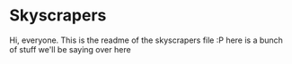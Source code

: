 # Skyscrapers
Hi, everyone. This is the readme of the skyscrapers file :P
here is a bunch of stuff we'll be saying over here

